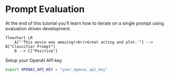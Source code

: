 # Prompt Evaluation

At the end of this tutorial you’ll learn how to iterate on a single prompt using evaluation driven development. 

```mermaid
flowchart LR
    A["'This movie was amazing!<br/>Great acting and plot.'"] --> B["Classifier Prompt"]
    B --> C["Positive"]
```


Setup your OpenAI API key

```bash
export OPENAI_API_KEY = "your_openai_api_key"
```


